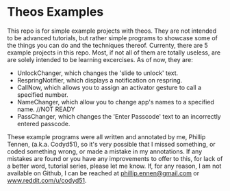 Theos Examples
==============

This repo is for simple example projects with theos. They are not intended to be advanced tutorials, but rather simple programs to showcase some of the things you can do and the techniques thereof. Currenty, there are 5 example projects in this repo. Most, if not all of them are totally useless, are are solely intended to be learning excercises. As of now, they are:

 - UnlockChanger, which changes the 'slide to unlock' text.
 - RespringNotifier, which displays a notification on respring.
 - CallNow, which allows you to assign an activator gesture to call a specified number.
 - NameChanger, which allow you to change app's names to a specified name. //NOT READY
 - PassChanger, which changes the 'Enter Passcode' text to an incorrectly entered passcode.

These example programs were all written and annotated by me, Phillip Tennen, (a.k.a. Codyd51), so it's very possible that I missed something, or coded something wrong, or made a mistake in my annotations. If any mistakes are found or you have any improvements to offer to this, for lack of a better word, tutorial series, please let me know. If, for any reason, I am not available on Github, I can be reached at phillip.ennen@gmail.com or www.reddit.com/u/codyd51.  